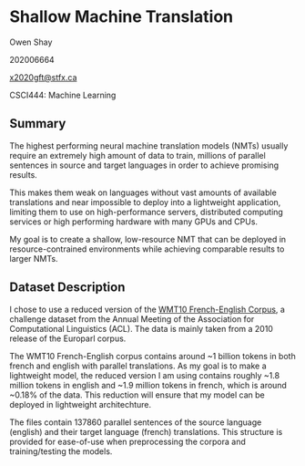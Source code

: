 # Shallow Machine Translation 

Owen Shay

202006664

x2020gft@stfx.ca

CSCI444: Machine Learning

## Summary

The highest performing neural machine translation models (NMTs) usually require an extremely high amount of data to train, millions of parallel sentences in source and target languages in order to achieve promising results. 

This makes them weak on languages without vast amounts of available translations and near impossible to deploy into a lightweight application, limiting them to use on high-performance servers, distributed computing services or high performing hardware with many GPUs and CPUs. 

My goal is to create a shallow, low-resource NMT that can be deployed in resource-contrained environments while achieving comparable results to larger NMTs. 

## Dataset Description

I chose to use a reduced version of the [WMT10 French-English Corpus](https://www.statmt.org/wmt10/translation-task.html), a challenge dataset from the Annual Meeting of the Association for Computational Linguistics (ACL). The data is mainly taken from a 2010 release of the Europarl corpus. 

The WMT10 French-English corpus contains around ~1 billion tokens in both french and english with parallel translations. As my goal is to make a lightweight model, the reduced version I am using contains roughly ~1.8 million tokens in english and ~1.9 million tokens in french, which is around ~0.18% of the data. This reduction will ensure that my model can be deployed in lightweight architechture. 

The files contain 137860 parallel sentences of the source language (english) and their target language (french) translations. This structure is provided for ease-of-use when preprocessing the corpora and training/testing the models. 


